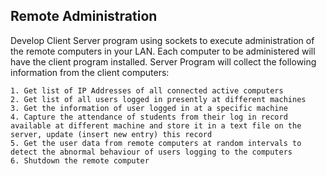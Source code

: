 ## Remote Administration

Develop Client Server program using sockets to execute administration of the remote computers in your LAN. Each computer to be administered will have the client program installed. Server Program will collect the following information from the client computers:

    1. Get list of IP Addresses of all connected active computers 
    2. Get list of all users logged in presently at different machines
    3. Get the information of user logged in at a specific machine
    4. Capture the attendance of students from their log in record available at different machine and store it in a text file on the server, update (insert new entry) this record 
    5. Get the user data from remote computers at random intervals to detect the abnormal behaviour of users logging to the computers
    6. Shutdown the remote computer


